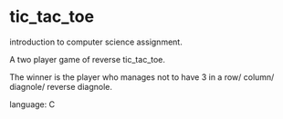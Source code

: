 # tic_tac_toe
introduction to computer science assignment.

A two player game of reverse tic_tac_toe.

The winner is the player who manages not to have 3 in a row/ column/ diagnole/ reverse diagnole.

language: C 
